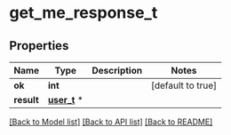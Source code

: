 # get_me_response_t

## Properties
Name | Type | Description | Notes
------------ | ------------- | ------------- | -------------
**ok** | **int** |  | [default to true]
**result** | [**user_t**](user.md) \* |  | 

[[Back to Model list]](../README.md#documentation-for-models) [[Back to API list]](../README.md#documentation-for-api-endpoints) [[Back to README]](../README.md)


